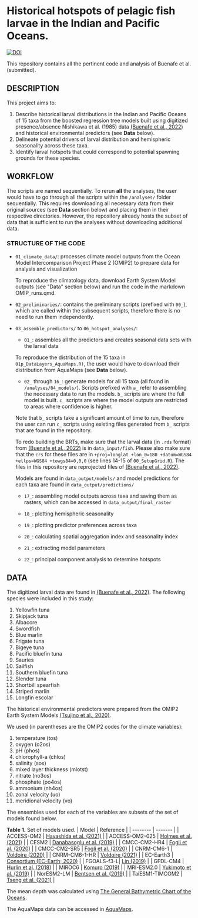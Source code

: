 # Historical hotspots of pelagic fish larvae in the Indian and Pacific Oceans.
[![DOI](https://zenodo.org/badge/DOI/10.5281/zenodo.8271292.svg)](https://doi.org/10.5281/zenodo.8271292)

This repository contains all the pertinent code and analysis of Buenafe et al. (submitted).

## DESCRIPTION
This project aims to:

1. Describe historical larval distributions in the Indian and Pacific Oceans of 15 taxa from the boosted regression tree models built using digitized presence/absence Nishikawa et al. (1985) data [(Buenafe et al., 2022)](https://doi.org/10.1038/s41597-022-01528-7) and historical environmental predictors (see __Data__ below).
2. Delineate potential drivers of larval distribution and hemispheric seasonality across these taxa.
3. Identify larval hotspots that could correspond to potential spawning grounds for these species.


## WORKFLOW
The scripts are named sequentially. To rerun __all__ the analyses, the user would have to go through all the scripts within the `/analyses/` folder sequentially. This requires downloading all necessary data from their original sources (see __Data__ section below) and placing them in their respective directories. However, the repository already hosts the subset of data that is sufficient to run the analyses without downloading additional data.


### STRUCTURE OF THE CODE
- `01_climate_data/`: processes climate model outputs from the Ocean Model Intercomparison Project Phase 2 (OMIP2) to prepare data for analysis and visualization

  To reproduce the climatology data, download Earth System Model outputs (see "Data" section below) and run the code in the markdown OMIP_runs.qmd.

- `02_preliminaries/`: contains the preliminary scripts (prefixed with `00_`), which are called within the subsequent scripts, therefore there is no need to run them independently.

- `03_assemble_predictors/` to `06_hotspot_analyses/`:

  - `01_`: assembles all the predictors and creates seasonal data sets with the larval data
  
  To reproduce the distribution of the 15 taxa in `01p_DataLayers_AquaMaps.R)`, the user would have to download their distribution from AquaMaps (see __Data__ below).

  - `02_` through `16_`: generate models for all 15 taxa (all found in `/analyses/04_models/`). Scripts prefixed with `a_` refer to assembling the necessary data to run the models. `b_` scripts are where the full model is built. `c_` scripts are where the model outputs are restricted to areas where confidence is higher. 
  
  Note that `b_` scripts take a significant amount of time to run, therefore the user can run `c_` scripts using existing files generated from `b_` scripts that are found in the repository. 

  To redo building the BRTs, make sure that the larval data (in `.rds` format) from [(Buenafe et al., 2022)](https://doi.org/10.1038/s41597-022-01528-7) is in `data_input/fish`. Please also make sure that the `crs` for these files are in `+proj=longlat +lon_0=180 +datum=WGS84 +ellps=WGS84 +towgs84=0,0,0` (see lines 14-15 of `00_SetupGrid.R`). The files in this repository are reprojected files of [(Buenafe et al., 2022)](https://doi.org/10.1038/s41597-022-01528-7).

  Models are found in `data_output/models/` and model predictions for each taxa are found in `data_output/predictions/`

  - `17_`: assembling model outputs across taxa and saving them as rasters, which can be accessed in `data_output/final_raster`

  - `18_`: plotting hemispheric seasonality

  - `19_`: plotting predictor preferences across taxa

  - `20_`: calculating spatial aggregation index and seasonality index

  - `21_`: extracting model parameters

  - `22_`: principal component analysis to determine hotspots

## DATA
The digitized larval data are found in [(Buenafe et al., 2022)](https://doi.org/10.1038/s41597-022-01528-7). The following species were included in this study:

1. Yellowfin tuna
2. Skipjack tuna
3. Albacore
4. Swordfish
5. Blue marlin
6. Frigate tuna
7. Bigeye tuna
8. Pacific bluefin tuna
9. Sauries
10. Sailfish
11. Southern bluefin tuna
12. Slender tuna
13. Shortbill spearfish
14. Striped marlin
15. Longfin escolar

The historical environmental predictors were prepared from the OMIP2 Earth System Models [(Tsujino et al., 2020)](https://doi.org/10.5194/gmd-13-3643-2020). 

We used (in parentheses are the OMIP2 codes for the climate variables): 

1. temperature (tos)
2. oxygen (o2os)
3. pH (phos)
4. chlorophyll-a (chlos)
5. salinity (sos)
6. mixed layer thickness (mlotst)
7. nitrate (no3os)
8. phosphate (po4os)
9. ammonium (nh4os)
10. zonal velocity (uo)
11. meridional velocity (vo)

The ensembles used for each of the variables are subsets of the set of models found below. 

__Table 1.__ Set of models used.
| Model    | Reference |
| -------- | ------- |
| ACCESS-OM2 | [Hayashida et al. (2021)](https://doi.org/10.22033/ESGF/CMIP6.14689) |
| ACCESS-OM2-025 | [Holmes et al. (2021)](https://doi.org/10.22033/ESGF/CMIP6.14690) |
| CESM2 | [Danabasoglu et al. (2019)](https://doi.org/10.22033/ESGF/CMIP6.7680) |
| CMCC-CM2-HR4 | [Fogli et al. (2020)](https://doi.org/10.22033/ESGF/CMIP6.13235) |
| CMCC-CM2-SR5 | [Fogli et al. (2020)](https://doi.org/10.22033/ESGF/CMIP6.13236) |
| CNRM-CM6-1 | [Voldoire (2020)](https://doi.org/10.22033/ESGF/CMIP6.10345) |
| CNRM-CM6-1-HR | [Voldoire (2021)](https://doi.org/10.22033/ESGF/CMIP6.10346) |
| EC-Earth3 | [Consortium (EC-Earth; 2020)](https://doi.org/10.22033/ESGF/CMIP6.14718) |
| FGOALS-f3-L| [Lin (2019)](https://doi.org/10.22033/ESGF/CMIP6.3419) |
| GFDL-CM4 | [Hurlin et al. (2018)](https://doi.org/10.22033/ESGF/CMIP6.8626) |
| MIROC6 | [Komuro (2019)](https://doi.org/10.22033/ESGF/CMIP6.5655) |
| MRI-ESM2.0 | [Yukimoto et al. (2019)](https://doi.org/10.22033/ESGF/CMIP6.6842) |
| NorESM2-LM | [Bentsen et al. (2019)](https://doi.org/10.22033/ESGF/CMIP6.8089) |
| TaiESM1-TIMCOM2 | [Tseng et al. (2021)](https://doi.org/10.22033/ESGF/CMIP6.16336) |

The mean depth was calculated using [The General Bathymetric Chart of the Oceans](https://www.gebco.net/data_and_products/gridded_bathymetry_data/).

The AquaMaps data can be accessed in [AquaMaps](https://www.aquamaps.org/).